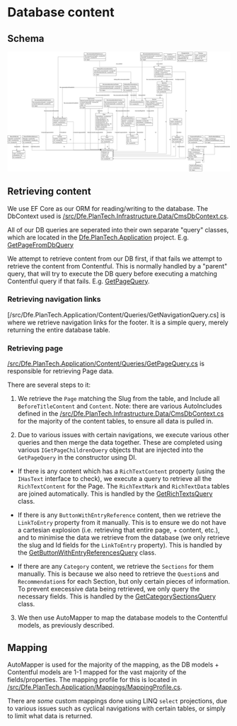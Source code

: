 # Database content

## Schema

![CMS DB Schema](/docs/diagrams/published/cms-db-schema.svg)

## Retrieving content

We use EF Core as our ORM for reading/writing to the database. The DbContext used is [/src/Dfe.PlanTech.Infrastructure.Data/CmsDbContext.cs](/src/Dfe.PlanTech.Infrastructure.Data/CmsDbContext.cs).

All of our DB queries are seperated into their own separate "query" classes, which are located in the [Dfe.PlanTech.Application](/src/Dfe.PlanTech.Application/) project. E.g. [GetPageFromDbQuery](/src/Dfe.PlanTech.Application/Content/Queries/GetPageFromDbQuery.cs)

We attempt to retrieve content from our DB first, if that fails we attempt to retrieve the content from Contentful. This is normally handled by a "parent" query, that will try to execute the DB query before executing a matching Contentful query if that fails. E.g. [GetPageQuery](/src/Dfe.PlanTech.Application/Content/Queries/GetPageFromDbQuery.cs).

### Retrieving navigation links

[/src/Dfe.PlanTech.Application/Content/Queries/GetNavigationQuery.cs] is where we retrieve navigation links for the footer. It is a simple query, merely returning the entire database table.

### Retrieving page

[/src/Dfe.PlanTech.Application/Content/Queries/GetPageQuery.cs](/src/Dfe.PlanTech.Application/Content/Queries/GetPageQuery.cs) is responsible for retrieving Page data.

There are several steps to it:

1. We retrieve the `Page` matching the Slug from the table, and Include all `BeforeTitleContent` and `Content`. Note: there are various AutoIncludes defined in the [/src/Dfe.PlanTech.Infrastructure.Data/CmsDbContext.cs](/src/Dfe.PlanTech.Infrastructure.Data/CmsDbContext.cs) for the majority of the content tables, to ensure all data is pulled in.
  
2. Due to various issues with certain navigations, we execute various other queries and then merge the data together. These are completed using various `IGetPageChildrenQuery` objects that are injected into the `GetPageQuery` in the constructor using DI.

  -  If there is any content which has a `RichTextContent` property (using the `IHasText` interface to check), we execute a query to retrieve all the `RichTextContent` for the Page. The `RichTextMark` and `RichTextData` tables are joined automatically. This is handled by the [GetRichTextsQuery](/src/Dfe.PlanTech.Application/Content/Queries/GetRichTextsQuery.cs) class.
  
  - If there is any `ButtonWithEntryReference` content, then we retrieve the `LinkToEntry` property from it manually. This is to ensure we do not have a cartesian explosion (i.e. retrieving that entire page, + content, etc.), and to minimise the data we retrieve from the database (we only retrieve the slug and Id fields for the `LinkToEntry` property).  This is handled by the [GetButtonWithEntryReferencesQuery](/src/Dfe.PlanTech.Application/Content/Queries/GetButtonWithEntryReferencesQuery.cs) class.

  - If there are any `Category` content, we retrieve the `Sections` for them manually. This is because we also need to retrieve the `Question`s and `Recommendation`s for each Section, but only certain pieces of information. To prevent execessive data being retrieved, we only query the necessary fields. This is handled by the [GetCategorySectionsQuery](/src/Dfe.PlanTech.Application/Content/Queries/GetCategorySectionsQuery.cs) class.

3. We then use AutoMapper to map the database models to the Contentful models, as previously described.

## Mapping

AutoMapper is used for the majority of the mapping, as the DB models + Contentful models are 1-1 mapped for the vast majority of the fields/properties. The mapping profile for this is located in [/src/Dfe.PlanTech.Application/Mappings/MappingProfile.cs](/src/Dfe.PlanTech.Application/Mappings/MappingProfile.cs).

There are _some_ custom mappings done using LINQ `select` projections, due to various issues such as cyclical navigations with certain tables, or simply to limit what data is returned.
